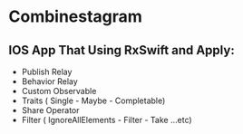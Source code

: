 # Combinestagram
IOS App That Using RxSwift and Apply:
-
- Publish Relay
- Behavior Relay
- Custom Observable
- Traits ( Single - Maybe - Completable)
- Share Operator
- Filter ( IgnoreAllElements - Filter - Take ...etc)
